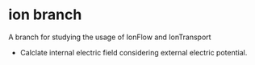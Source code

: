 # ion branch

A branch for studying the usage of IonFlow and IonTransport

- Calclate internal electric field considering external electric potential.
